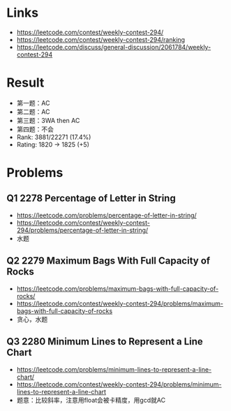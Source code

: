 # Links

- https://leetcode.com/contest/weekly-contest-294/
- https://leetcode.com/contest/weekly-contest-294/ranking
- https://leetcode.com/discuss/general-discussion/2061784/weekly-contest-294

# Result

- 第一题：AC
- 第二题：AC
- 第三题：3WA then AC
- 第四题：不会
- Rank: 3881/22271 (17.4%)
- Rating: 1820 -> 1825 (+5)

# Problems

## Q1 2278 Percentage of Letter in String
- https://leetcode.com/problems/percentage-of-letter-in-string/
- https://leetcode.com/contest/weekly-contest-294/problems/percentage-of-letter-in-string/
- 水题

## Q2 2279 Maximum Bags With Full Capacity of Rocks
- https://leetcode.com/problems/maximum-bags-with-full-capacity-of-rocks/
- https://leetcode.com/contest/weekly-contest-294/problems/maximum-bags-with-full-capacity-of-rocks
- 贪心，水题

## Q3  2280 Minimum Lines to Represent a Line Chart
- https://leetcode.com/problems/minimum-lines-to-represent-a-line-chart/
- https://leetcode.com/contest/weekly-contest-294/problems/minimum-lines-to-represent-a-line-chart
- 题意：比较斜率，注意用float会被卡精度，用gcd就AC
